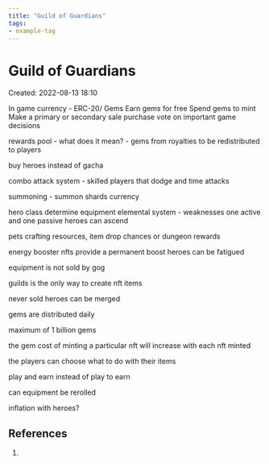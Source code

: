 ```yaml
---
title: "Guild of Guardians"
tags:
- example-tag
---
```


# Guild of Guardians
Created: 2022-08-13 18:10  

In game currency - ERC-20/ Gems
Earn gems for free
Spend gems to mint
Make a primary or secondary sale purchase
vote on important game decisions

rewards pool - what does it mean? - gems from royalties to be redistributed to players

buy heroes instead of gacha

combo attack system - skilled players that dodge and time attacks

summoning - summon shards currency

hero class determine equipment
elemental system - weaknesses
one active and one passive
heroes can ascend

pets
crafting resources, item drop chances or dungeon rewards

energy booster nfts provide a permanent boost
heroes can be fatigued

equipment is not sold by gog

guilds is the only way to create nft items

never sold heroes can be merged

gems are distributed daily

maximum of 1 billion gems

the gem cost of minting a particular nft will increase with each nft minted

the players can choose what to do with their items

play and earn instead of play to earn

can equipment be rerolled

inflation with heroes?

## References
1. 